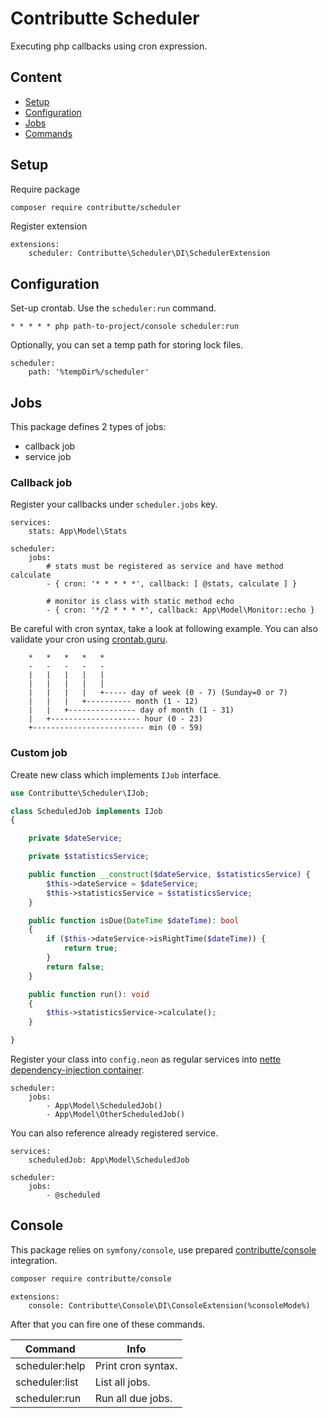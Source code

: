 # Contributte Scheduler

Executing php callbacks using cron expression.

## Content

- [Setup](#setup)
- [Configuration](#configuration)
- [Jobs](#jobs)
- [Commands](#commands)

## Setup

Require package

```bash
composer require contributte/scheduler
```

Register extension

```neon
extensions:
	scheduler: Contributte\Scheduler\DI\SchedulerExtension
```

## Configuration

Set-up crontab. Use the `scheduler:run` command.

```
* * * * * php path-to-project/console scheduler:run
```

Optionally, you can set a temp path for storing lock files.

```neon
scheduler:
	path: '%tempDir%/scheduler'
```

## Jobs

This package defines 2 types of jobs:

- callback job
- service job

### Callback job

Register your callbacks under `scheduler.jobs` key.

```neon
services:
	stats: App\Model\Stats

scheduler:
	jobs:
		# stats must be registered as service and have method calculate
		- { cron: '* * * * *', callback: [ @stats, calculate ] }

		# monitor is class with static method echo
		- { cron: '*/2 * * * *', callback: App\Model\Monitor::echo }
```

Be careful with cron syntax, take a look at following example. You can also validate your cron
using [crontab.guru](https://crontab.guru).

```
	*	*	*	*	*
	-	-	-	-	-
	|	|	|	|	|
	|	|	|	|	|
	|	|	|	|	+----- day of week (0 - 7) (Sunday=0 or 7)
	|	|	|	+---------- month (1 - 12)
	|	|	+--------------- day of month (1 - 31)
	|	+-------------------- hour (0 - 23)
	+------------------------- min (0 - 59)
```

### Custom job

Create new class which implements `IJob` interface.

```php
use Contributte\Scheduler\IJob;

class ScheduledJob implements IJob
{

	private $dateService;

	private $statisticsService;

	public function __construct($dateService, $statisticsService) {
		$this->dateService = $dateService;
		$this->statisticsService = $statisticsService;
	}

	public function isDue(DateTime $dateTime): bool
	{
		if ($this->dateService->isRightTime($dateTime)) {
			return true;
		}
		return false;
	}

	public function run(): void
	{
		$this->statisticsService->calculate();
	}

}

```

Register your class into `config.neon` as regular services
into [nette dependency-injection container](https://doc.nette.org/en/3.0/dependency-injection).

```neon
scheduler:
	jobs:
		- App\Model\ScheduledJob()
		- App\Model\OtherScheduledJob()
```

You can also reference already registered service.

```neon
services:
	scheduledJob: App\Model\ScheduledJob

scheduler:
	jobs:
		- @scheduled
```

## Console

This package relies on `symfony/console`, use prepared [contributte/console](https://github.com/contributte/console)
integration.

```bash
composer require contributte/console
```

```neon
extensions:
	console: Contributte\Console\DI\ConsoleExtension(%consoleMode%)
```

After that you can fire one of these commands.

| Command		| Info					|
|----------------|--------------------	|
| scheduler:help | Print cron syntax.	|
| scheduler:list | List all jobs.		|
| scheduler:run  | Run all due jobs.	|
